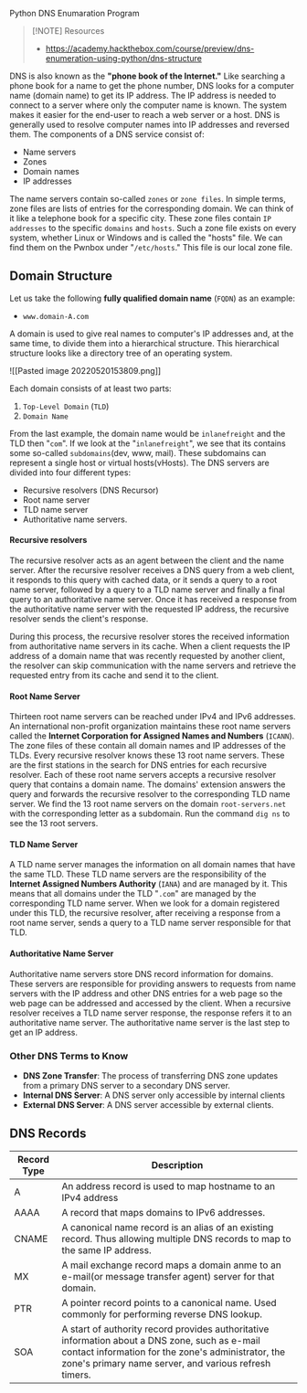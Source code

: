 Python DNS Enumaration Program

> [!NOTE] Resources
> - https://academy.hackthebox.com/course/preview/dns-enumeration-using-python/dns-structure


DNS is also known as the **"phone book of the Internet."** Like searching a phone book for a name to get the phone number, DNS looks for a computer name (domain name) to get its IP address. The IP address is needed to connect to a server where only the computer name is known. The system makes it easier for the end-user to reach a web server or a host. DNS is generally used to resolve computer names into IP addresses and reversed them. The components of a DNS service consist of:

-   Name servers
-   Zones
-   Domain names
-   IP addresses

The name servers contain so-called `zones` or `zone files`. In simple terms, zone files are lists of entries for the corresponding domain. We can think of it like a telephone book for a specific city. These zone files contain `IP addresses` to the specific `domains` and `hosts`. Such a zone file exists on every system, whether Linux or Windows and is called the "hosts" file. We can find them on the Pwnbox under "`/etc/hosts`." This file is our local zone file.

## Domain Structure

Let us take the following **fully qualified domain name** (`FQDN`) as an example:

-   `www.domain-A.com`

A domain is used to give real names to computer's IP addresses and, at the same time, to divide them into a hierarchical structure. This hierarchical structure looks like a directory tree of an operating system.

![[Pasted image 20220520153809.png]]

Each domain consists of at least two parts:
1.  `Top-Level Domain` (`TLD`)
2.  `Domain Name`

From the last example, the domain name would be `inlanefreight` and the TLD then "`com`".  If we look at the "`inlanefreight`", we see that its contains some so-called `subdomains`(dev, www, mail). These subdomains can represent a single host or virtual hosts(vHosts). The DNS servers are divided into four different types:
- Recursive resolvers (DNS Recursor)
- Root name server
- TLD name server
- Authoritative name servers.

#### Recursive resolvers
The recursive resolver acts as an agent between the client and the name server. After the recursive resolver receives a DNS query from a web client, it responds to this query with cached data, or it sends a query to a root name server, followed by a query to a TLD name server and finally a final query to an authoritative name server. Once it has received a response from the authoritative name server with the requested IP address, the recursive resolver sends the client's response.

During this process, the recursive resolver stores the received information from authoritative name servers in its cache. When a client requests the IP address of a domain name that was recently requested by another client, the resolver can skip communication with the name servers and retrieve the requested entry from its cache and send it to the client.

#### Root Name Server
Thirteen root name servers can be reached under IPv4 and IPv6 addresses. An international non-profit organization maintains these root name servers called the **Internet Corporation for Assigned Names and Numbers** (`ICANN`). The zone files of these contain all domain names and IP addresses of the TLDs. Every recursive resolver knows these 13 root name servers. These are the first stations in the search for DNS entries for each recursive resolver. Each of these root name servers accepts a recursive resolver query that contains a domain name. The domains' extension answers the query and forwards the recursive resolver to the corresponding TLD name server. We find the 13 root name servers on the domain `root-servers.net` with the corresponding letter as a subdomain.
Run the command `dig ns` to see the 13 root servers.

#### TLD Name Server
A TLD name server manages the information on all domain names that have the same TLD. These TLD name servers are the responsibility of the **Internet Assigned Numbers Authority** (`IANA`) and are managed by it. This means that all domains under the TLD "`.com`" are managed by the corresponding TLD name server. When we look for a domain registered under this TLD, the recursive resolver, after receiving a response from a root name server, sends a query to a TLD name server responsible for that TLD.

#### Authoritative Name Server
Authoritative name servers store DNS record information for domains. These servers are responsible for providing answers to requests from name servers with the IP address and other DNS entries for a web page so the web page can be addressed and accessed by the client. When a recursive resolver receives a TLD name server response, the response refers it to an authoritative name server. The authoritative name server is the last step to get an IP address.

### Other DNS Terms to Know
- **DNS Zone Transfer**: The process of transferring DNS zone updates from a primary DNS server to a secondary DNS server.
- **Internal DNS Server**: A DNS server only accessible by internal clients
- **External DNS Server**: A DNS server accessible by external clients.

## DNS Records
| **Record Type** | **Description**                                                                                                                                                                                               |
| --------------- | ------------------------------------------------------------------------------------------------------------------------------------------------------------------------------------------------------------- |
| A               | An address record is used to map hostname to an IPv4 address                                                                                                                                                  |
| AAAA            | A record that maps domains to IPv6 addresses.                                                                                                                                                                 |
| CNAME           | A canonical name record is an alias of an existing record. Thus allowing multiple DNS records to map to the same IP address.                                                                                  |
| MX              | A mail exchange record maps a domain anme to an e-mail(or message transfer agent) server for that domain.                                                                                                     |
| PTR             | A pointer record points to a canonical name. Used commonly for performing reverse DNS lookup.                                                                                                                 |
| SOA             | A start of authority record provides authoritative information about a DNS zone, such as e-mail contact information for the zone's administrator, the zone's primary name server, and various refresh timers. |
